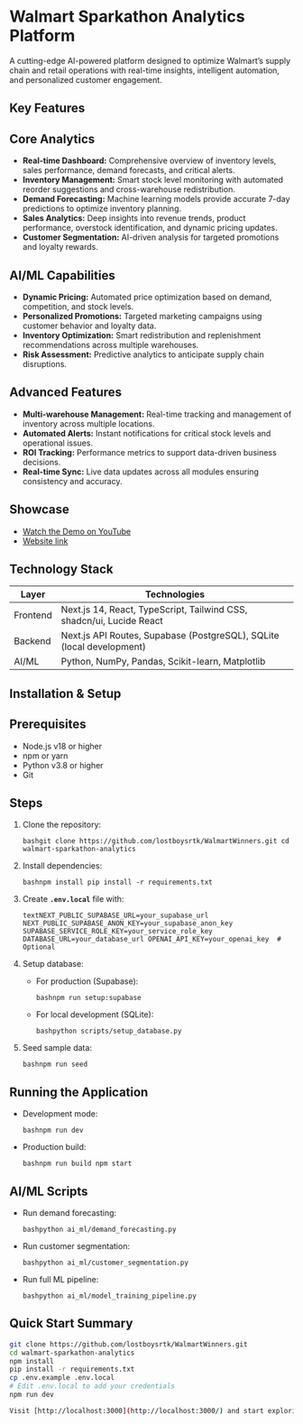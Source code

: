 # Walmart Sparkathon Analytics Platform

A cutting-edge AI-powered platform designed to optimize Walmart’s supply chain and retail operations with real-time insights, intelligent automation, and personalized customer engagement.

## Key Features

## Core Analytics

- **Real-time Dashboard:** Comprehensive overview of inventory levels, sales performance, demand forecasts, and critical alerts.
- **Inventory Management:** Smart stock level monitoring with automated reorder suggestions and cross-warehouse redistribution.
- **Demand Forecasting:** Machine learning models provide accurate 7-day predictions to optimize inventory planning.
- **Sales Analytics:** Deep insights into revenue trends, product performance, overstock identification, and dynamic pricing updates.
- **Customer Segmentation:** AI-driven analysis for targeted promotions and loyalty rewards.

## AI/ML Capabilities

- **Dynamic Pricing:** Automated price optimization based on demand, competition, and stock levels.
- **Personalized Promotions:** Targeted marketing campaigns using customer behavior and loyalty data.
- **Inventory Optimization:** Smart redistribution and replenishment recommendations across multiple warehouses.
- **Risk Assessment:** Predictive analytics to anticipate supply chain disruptions.

## Advanced Features

- **Multi-warehouse Management:** Real-time tracking and management of inventory across multiple locations.
- **Automated Alerts:** Instant notifications for critical stock levels and operational issues.
- **ROI Tracking:** Performance metrics to support data-driven business decisions.
- **Real-time Sync:** Live data updates across all modules ensuring consistency and accuracy.

## Showcase
- [Watch the Demo on YouTube](https://youtu.be/spf9RD3d24M?si=_QBSvDDLAZMaIeqa)
- [Website link](https://walsmart25.vercel.app/)

## Technology Stack

| **Layer** | **Technologies** |
| --- | --- |
| Frontend | Next.js 14, React, TypeScript, Tailwind CSS, shadcn/ui, Lucide React |
| Backend | Next.js API Routes, Supabase (PostgreSQL), SQLite (local development) |
| AI/ML | Python, NumPy, Pandas, Scikit-learn, Matplotlib |

## Installation & Setup

## Prerequisites

- Node.js v18 or higher
- npm or yarn
- Python v3.8 or higher
- Git

## Steps

1. Clone the repository:
    
    `bashgit clone https://github.com/lostboysrtk/WalmartWinners.git
    cd walmart-sparkathon-analytics`
    
2. Install dependencies:
    
    `bashnpm install
    pip install -r requirements.txt`
    
3. Create **`.env.local`** file with:
    
    `textNEXT_PUBLIC_SUPABASE_URL=your_supabase_url
    NEXT_PUBLIC_SUPABASE_ANON_KEY=your_supabase_anon_key
    SUPABASE_SERVICE_ROLE_KEY=your_service_role_key
    DATABASE_URL=your_database_url
    OPENAI_API_KEY=your_openai_key  # Optional`
    
4. Setup database:
    - For production (Supabase):
        
        `bashnpm run setup:supabase`
        
    - For local development (SQLite):
        
        `bashpython scripts/setup_database.py`
        
5. Seed sample data:
    
    `bashnpm run seed`
    

## Running the Application

- Development mode:
    
    `bashnpm run dev`
    
- Production build:
    
    `bashnpm run build
    npm start`
    

## AI/ML Scripts

- Run demand forecasting:
    
    `bashpython ai_ml/demand_forecasting.py`
    
- Run customer segmentation:
    
    `bashpython ai_ml/customer_segmentation.py`
    
- Run full ML pipeline:
    
    `bashpython ai_ml/model_training_pipeline.py`
## Quick Start Summary

```bash
git clone https://github.com/lostboysrtk/WalmartWinners.git
cd walmart-sparkathon-analytics
npm install
pip install -r requirements.txt
cp .env.example .env.local
# Edit .env.local to add your credentials
npm run dev

Visit [http://localhost:3000](http://localhost:3000/) and start exploring!
